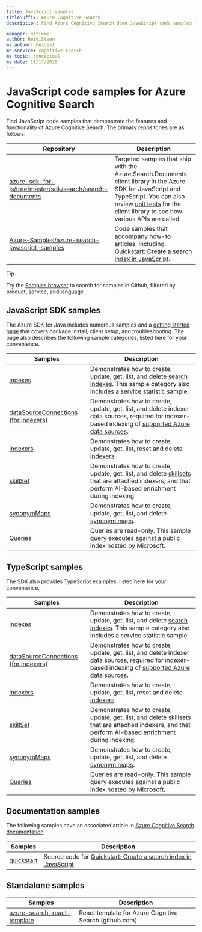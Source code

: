 ```yaml
---
title: JavaScript samples
titleSuffix: Azure Cognitive Search
description: Find Azure Cognitive Search demo JavaScript code samples that use the Azure .NET SDK for JavaScript.

manager: nitinme
author: HeidiSteen
ms.author: heidist
ms.service: cognitive-search
ms.topic: conceptual
ms.date: 11/17/2020
---
```


# JavaScript code samples for Azure Cognitive Search

Find JavaScript code samples that demonstrate the features and functionality of Azure Cognitive Search. The primary repositories are as follows:

| Repository | Description |
|------------|-------------|
| [azure-sdk-for-js/tree/master/sdk/search/search-documents](https://github.com/Azure/azure-sdk-for-js/tree/master/sdk/search/search-documents) | Targeted samples that ship with the Azure.Search.Documents client library in the Azure SDK for JavaScript and TypeScript. You can also review [unit tests](https://github.com/Azure/azure-sdk-for-js/tree/master/sdk/search/search-documents/test) for the client library to see how various APIs are called. |
| [Azure-Samples/azure-search-javascript-samples](https://github.com/Azure-Samples/azure-search-javascript-samples) | Code samples that accompany how-to articles, including [Quickstart: Create a search index in JavaScript](search-get-started-javascript.md).|

> [!Tip]
> Try the [Samples browser](/samples/browse/?languages=javascript&products=azure-cognitive-search) to search for samples in Github, filtered by product, service, and language

## JavaScript SDK samples

The Azure SDK for Java includes numerous samples and a [getting started page](https://github.com/Azure/azure-sdk-for-java/blob/master/sdk/search/azure-search-documents/README.md#getting-started) that covers package install, client setup, and troubleshooting. The page also describes the following sample categories, listed here for your convenience.

| Samples | Description |
|---------|-------------|
| [indexes](https://github.com/Azure/azure-sdk-for-js/tree/master/sdk/search/search-documents/samples/javascript/src/indexes) | Demonstrates how to create, update, get, list, and delete [search indexes](search-what-is-an-index.md). This sample category also includes a service statistic sample. |
| [dataSourceConnections (for indexers)](https://github.com/Azure/azure-sdk-for-js/tree/master/sdk/search/search-documents/samples/javascript/src/dataSourceConnections) | Demonstrates how to create, update, get, list, and delete indexer data sources, required for indexer-based indexing of [supported Azure data sources](search-indexer-overview.md#supported-data-sources). |
| [indexers](https://github.com/Azure/azure-sdk-for-js/tree/master/sdk/search/search-documents/samples/javascript/src/indexers) |  Demonstrates how to create, update, get, list, reset and delete [indexers](search-indexer-overview.md).|
| [skillSet](https://github.com/Azure/azure-sdk-for-js/tree/master/sdk/search/search-documents/samples/javascript/src/skillSets) |   Demonstrates how to create, update, get, list, and delete [skillsets](cognitive-search-working-with-skillsets.md) that are attached indexers, and that perform AI-based enrichment during indexing. |
| [synonymMaps](https://github.com/Azure/azure-sdk-for-js/tree/master/sdk/search/search-documents/samples/javascript/src/synonymMaps) | Demonstrates how to create, update, get, list, and delete [synonym maps](search-synonyms.md).  |
| [Queries](https://github.com/Azure/azure-sdk-for-js/blob/master/sdk/search/search-documents/samples/javascript/src/readonlyQuery.js) | Queries are read-only. This sample query executes against a public index hosted by Microsoft.  |

## TypeScript samples

The SDK also provides TypeScript examples, listed here for your convenience.

| Samples | Description |
|---------|-------------|
| [indexes](https://github.com/Azure/azure-sdk-for-js/tree/master/sdk/search/search-documents/samples/typescript/src/indexes) | Demonstrates how to create, update, get, list, and delete [search indexes](search-what-is-an-index.md). This sample category also includes a service statistic sample. |
| [dataSourceConnections (for indexers)](https://github.com/Azure/azure-sdk-for-js/tree/master/sdk/search/search-documents/samples/typescript/src/dataSourceConnections) | Demonstrates how to create, update, get, list, and delete indexer data sources, required for indexer-based indexing of [supported Azure data sources](search-indexer-overview.md#supported-data-sources). |
| [indexers](https://github.com/Azure/azure-sdk-for-js/tree/master/sdk/search/search-documents/samples/typescript/src/indexers) |  Demonstrates how to create, update, get, list, reset and delete [indexers](search-indexer-overview.md).|
| [skillSet](https://github.com/Azure/azure-sdk-for-js/tree/master/sdk/search/search-documents/samples/typescript/src/skillSets) |   Demonstrates how to create, update, get, list, and delete [skillsets](cognitive-search-working-with-skillsets.md) that are attached indexers, and that perform AI-based enrichment during indexing. |
| [synonymMaps](https://github.com/Azure/azure-sdk-for-js/tree/master/sdk/search/search-documents/samples/typescript/src/synonymMaps) | Demonstrates how to create, update, get, list, and delete [synonym maps](search-synonyms.md).  |
| [Queries](https://github.com/Azure/azure-sdk-for-js/blob/master/sdk/search/search-documents/samples/typescript/src/readonlyQuery.js) | Queries are read-only. This sample query executes against a public index hosted by Microsoft.  |

## Documentation samples

The following samples have an associated article in [Azure Cognitive Search documentation](https://docs.microsoft.com/azure/search/).

| Samples | Description | 
|---------|-------------|
| [quickstart](https://github.com/Azure-Samples/azure-search-javascript-samples/tree/master/Quickstart) | Source code for [Quickstart: Create a search index in JavaScript](search-get-started-javascript.md).  |

## Standalone samples

| Samples | Description |
|---------|-------------|
| [azure-search-react-template](https://github.com/dereklegenzoff/azure-search-react-template) | React template for Azure Cognitive Search (github.com) |